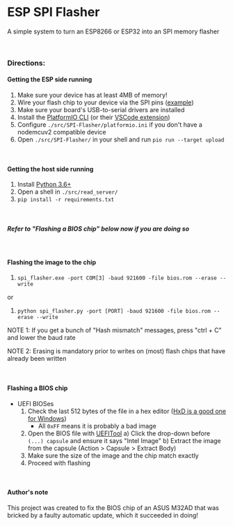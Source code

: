 # ESP SPI Flasher
 A simple system to turn an ESP8266 or ESP32 into an SPI memory flasher

&nbsp;

### Directions:

#### Getting the ESP side running
1) Make sure your device has at least 4MB of memory!
2) Wire your flash chip to your device via the SPI pins ([example](docs/SPI-connection.png))
3) Make sure your board's USB-to-serial drivers are installed
4) Install the [PlatformIO CLI](https://docs.platformio.org/en/latest/core/installation.html) (or their [VSCode extension](https://docs.platformio.org/en/latest/integration/ide/vscode.html#installation))
5) Configure `./src/SPI-Flasher/platformio.ini` if you don't have a nodemcuv2 compatible device
6) Open `./src/SPI-Flasher/` in your shell and run `pio run --target upload`

&nbsp;

#### Getting the host side running
1) Install [Python 3.6+](https://www.python.org/downloads/)
2) Open a shell in `./src/read_server/`
3) `pip install -r requirements.txt`

&nbsp;

##### Refer to "Flashing a BIOS chip" below now if you are doing so

&nbsp;

#### Flashing the image to the chip
1) `spi_flasher.exe -port COM[3] -baud 921600 -file bios.rom --erase --write`

or

1) `python spi_flasher.py -port [PORT] -baud 921600 -file bios.rom --erase --write`

NOTE 1: If you get a bunch of "Hash mismatch" messages, press "ctrl + C" and lower the baud rate

NOTE 2: Erasing is mandatory prior to writes on (most) flash chips that have already been written

&nbsp;

#### Flashing a BIOS chip
- UEFI BIOSes
	1) Check the last 512 bytes of the file in a hex editor ([HxD is a good one for Windows](https://mh-nexus.de/en/downloads.php?product=HxD20))
		- All `0xFF` means it is probably a bad image
	2) Open the BIOS file with [UEFITool](https://github.com/LongSoft/UEFITool/releases)
		a) Click the drop-down before `(...) capsule` and ensure it says "Intel Image"
		b) Extract the image from the capsule (Action > Capsule > Extract Body)
	3) Make sure the size of the image and the chip match exactly
	4) Proceed with flashing

&nbsp;

#### Author's note

This project was created to fix the BIOS chip of an ASUS M32AD that was bricked by a faulty automatic update, which it succeeded in doing!
